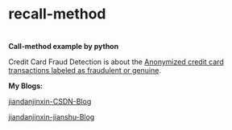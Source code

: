 # recall-method
#
**Call-method example by python**

Credit Card Fraud Detection is about the [Anonymized credit card transactions labeled as fraudulent or genuine](https://www.kaggle.com/dalpozz/creditcardfraud).






**My Blogs:**

[jiandanjinxin-CSDN-Blog](http://blog.csdn.net/jiandanjinxin)

[jiandanjinxin-jianshu-Blog](http://www.jianshu.com/u/8ad7903302b3)
